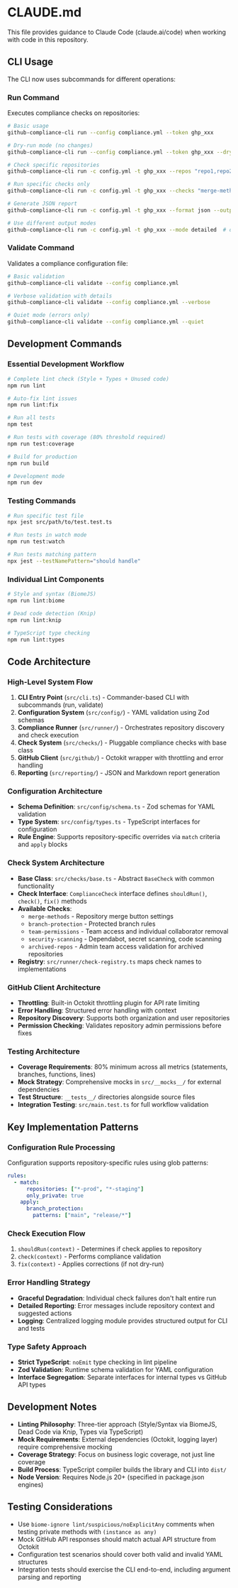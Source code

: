 # CLAUDE.md

This file provides guidance to Claude Code (claude.ai/code) when working with code in this repository.

## CLI Usage

The CLI now uses subcommands for different operations:

### Run Command
Executes compliance checks on repositories:
```bash
# Basic usage
github-compliance-cli run --config compliance.yml --token ghp_xxx

# Dry-run mode (no changes)
github-compliance-cli run --config compliance.yml --token ghp_xxx --dry-run

# Check specific repositories
github-compliance-cli run -c config.yml -t ghp_xxx --repos "repo1,repo2"

# Run specific checks only
github-compliance-cli run -c config.yml -t ghp_xxx --checks "merge-methods,security-scanning"

# Generate JSON report
github-compliance-cli run -c config.yml -t ghp_xxx --format json --output report.json

# Use different output modes
github-compliance-cli run -c config.yml -t ghp_xxx --mode detailed  # or compact, json
```

### Validate Command
Validates a compliance configuration file:
```bash
# Basic validation
github-compliance-cli validate --config compliance.yml

# Verbose validation with details
github-compliance-cli validate --config compliance.yml --verbose

# Quiet mode (errors only)
github-compliance-cli validate --config compliance.yml --quiet
```

## Development Commands

### Essential Development Workflow
```bash
# Complete lint check (Style + Types + Unused code)
npm run lint

# Auto-fix lint issues
npm run lint:fix

# Run all tests
npm test

# Run tests with coverage (80% threshold required)
npm run test:coverage

# Build for production
npm run build

# Development mode
npm run dev
```

### Testing Commands
```bash
# Run specific test file
npx jest src/path/to/test.test.ts

# Run tests in watch mode
npm run test:watch

# Run tests matching pattern
npx jest --testNamePattern="should handle"
```

### Individual Lint Components
```bash
# Style and syntax (BiomeJS)
npm run lint:biome

# Dead code detection (Knip)
npm run lint:knip

# TypeScript type checking
npm run lint:types
```

## Code Architecture

### High-Level System Flow
1. **CLI Entry Point** (`src/cli.ts`) - Commander-based CLI with subcommands (run, validate)
2. **Configuration System** (`src/config/`) - YAML validation using Zod schemas
3. **Compliance Runner** (`src/runner/`) - Orchestrates repository discovery and check execution
4. **Check System** (`src/checks/`) - Pluggable compliance checks with base class
5. **GitHub Client** (`src/github/`) - Octokit wrapper with throttling and error handling
6. **Reporting** (`src/reporting/`) - JSON and Markdown report generation

### Configuration Architecture
- **Schema Definition**: `src/config/schema.ts` - Zod schemas for YAML validation
- **Type System**: `src/config/types.ts` - TypeScript interfaces for configuration
- **Rule Engine**: Supports repository-specific overrides via `match` criteria and `apply` blocks

### Check System Architecture
- **Base Class**: `src/checks/base.ts` - Abstract `BaseCheck` with common functionality
- **Check Interface**: `ComplianceCheck` interface defines `shouldRun()`, `check()`, `fix()` methods
- **Available Checks**:
  - `merge-methods` - Repository merge button settings
  - `branch-protection` - Protected branch rules
  - `team-permissions` - Team access and individual collaborator removal
  - `security-scanning` - Dependabot, secret scanning, code scanning
  - `archived-repos` - Admin team access validation for archived repositories
- **Registry**: `src/runner/check-registry.ts` maps check names to implementations

### GitHub Client Architecture
- **Throttling**: Built-in Octokit throttling plugin for API rate limiting
- **Error Handling**: Structured error handling with context
- **Repository Discovery**: Supports both organization and user repositories
- **Permission Checking**: Validates repository admin permissions before fixes

### Testing Architecture
- **Coverage Requirements**: 80% minimum across all metrics (statements, branches, functions, lines)
- **Mock Strategy**: Comprehensive mocks in `src/__mocks__/` for external dependencies
- **Test Structure**: `__tests__/` directories alongside source files
- **Integration Testing**: `src/main.test.ts` for full workflow validation

## Key Implementation Patterns

### Configuration Rule Processing
Configuration supports repository-specific rules using glob patterns:
```yaml
rules:
  - match:
      repositories: ["*-prod", "*-staging"]
      only_private: true
    apply:
      branch_protection:
        patterns: ["main", "release/*"]
```

### Check Execution Flow
1. `shouldRun(context)` - Determines if check applies to repository
2. `check(context)` - Performs compliance validation
3. `fix(context)` - Applies corrections (if not dry-run)

### Error Handling Strategy
- **Graceful Degradation**: Individual check failures don't halt entire run
- **Detailed Reporting**: Error messages include repository context and suggested actions
- **Logging**: Centralized logging module provides structured output for CLI and tests

### Type Safety Approach
- **Strict TypeScript**: `noEmit` type checking in lint pipeline
- **Zod Validation**: Runtime schema validation for YAML configuration
- **Interface Segregation**: Separate interfaces for internal types vs GitHub API types

## Development Notes

- **Linting Philosophy**: Three-tier approach (Style/Syntax via BiomeJS, Dead Code via Knip, Types via TypeScript)
- **Mock Requirements**: External dependencies (Octokit, logging layer) require comprehensive mocking
- **Coverage Strategy**: Focus on business logic coverage, not just line coverage
- **Build Process**: TypeScript compiler builds the library and CLI into `dist/`
- **Node Version**: Requires Node.js 20+ (specified in package.json engines)

## Testing Considerations

- Use `biome-ignore lint/suspicious/noExplicitAny` comments when testing private methods with `(instance as any)`
- Mock GitHub API responses should match actual API structure from Octokit
- Configuration test scenarios should cover both valid and invalid YAML structures
- Integration tests should exercise the CLI end-to-end, including argument parsing and reporting
